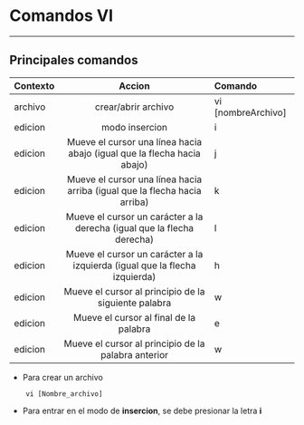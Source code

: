 # Comandos VI
---

## Principales comandos

| **Contexto** | **Accion** | **Comando** |
| :--- | :---: | :---|
| archivo | crear/abrir archivo | vi [nombreArchivo] |
| edicion | modo insercion | i |
| edicion | Mueve el cursor una línea hacia abajo (igual que la flecha hacia abajo) | j |
| edicion | Mueve el cursor una línea hacia arriba (igual que la flecha hacia arriba) | k |
| edicion | Mueve el cursor un carácter a la derecha (igual que la flecha derecha) | l |
| edicion | Mueve el cursor un carácter a la izquierda (igual que la flecha izquierda) | h |
| edicion | Mueve el cursor al principio de la siguiente palabra | w |
| edicion | Mueve el cursor al final de la palabra | e |
| edicion | Mueve el cursor al principio de la palabra anterior | w |


* Para crear un archivo

```{r, engine='sh', count_lines}
    vi [Nombre_archivo]
```

* Para entrar en el modo de **insercion**, se debe presionar la letra **i**




```{r, engine='sh', count_lines}

```